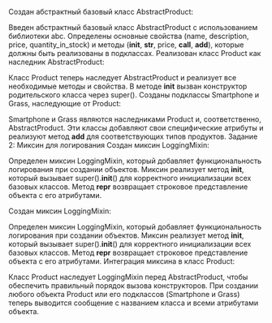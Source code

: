 Создан абстрактный базовый класс AbstractProduct:

Введен абстрактный базовый класс AbstractProduct с использованием библиотеки abc.
Определены основные свойства (name, description, price, quantity_in_stock) и методы (__init__, __str__, price, __call__, __add__), которые должны быть реализованы в подклассах.
Реализован класс Product как наследник AbstractProduct:

Класс Product теперь наследует AbstractProduct и реализует все необходимые методы и свойства.
В методе __init__ вызван конструктор родительского класса через super().
Созданы подклассы Smartphone и Grass, наследующие от Product:

Smartphone и Grass являются наследниками Product и, соответственно, AbstractProduct.
Эти классы добавляют свои специфические атрибуты и реализуют метод __add__ для соответствующих типов продуктов.
Задание 2: Миксин для логирования
Создан миксин LoggingMixin:

Определен миксин LoggingMixin, который добавляет функциональность логирования при создании объектов.
Миксин реализует метод __init__, который вызывает super().__init__() для корректного инициализации всех базовых классов.
Метод __repr__ возвращает строковое представление объекта с его атрибутами.

Создан миксин LoggingMixin:

Определен миксин LoggingMixin, который добавляет функциональность логирования при создании объектов.
Миксин реализует метод __init__, который вызывает super().__init__() для корректного инициализации всех базовых классов.
Метод __repr__ возвращает строковое представление объекта с его атрибутами.
Интеграция миксина в класс Product:

Класс Product наследует LoggingMixin перед AbstractProduct, чтобы обеспечить правильный порядок вызова конструкторов.
При создании любого объекта Product или его подклассов (Smartphone и Grass) теперь выводится сообщение с названием класса и всеми атрибутами объекта.
